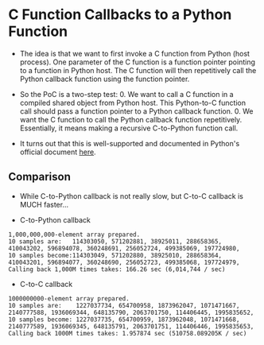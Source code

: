 # C Function Callbacks to a Python Function

* The idea is that we want to first invoke a C function from Python (host
process). One parameter of the C function is a function pointer pointing
to a function in Python host. The C function will then repetitively call
the Python callback function using the function pointer.

* So the PoC is a two-step test:
  0. We want to call a C function in a compiled shared object from Python
  host. This Python-to-C function call should pass a function pointer to
  a Python callback function.
  0. We want the C function to call the Python callback function repetitively.
  Essentially, it means making a recursive C-to-Python function call.

* It turns out that this is well-supported and documented in Python's official
document [here](https://docs.python.org/3.9/library/ctypes.html#callback-functions).

## Comparison

* While C-to-Python callback is not really slow, but C-to-C callback is 
MUCH faster...

* C-to-Python callback
```
1,000,000,000-element array prepared.
10 samples are:   114303050, 571202881, 38925011, 288658365, 410043202, 596894078, 360248691, 256052724, 499385069, 197724980, 
10 samples become:114303049, 571202880, 38925010, 288658364, 410043201, 596894077, 360248690, 256052723, 499385068, 197724979, 
Calling back 1,000M times takes: 166.26 sec (6,014,744 / sec)
```

* C-to-C callback
```
1000000000-element array prepared.
10 samples are:    1227037734, 654700958, 1873962047, 1071471667, 2140777588, 1936069344, 648135790, 2063701750, 114406445, 1995835652, 
10 samples become: 1227037735, 654700959, 1873962048, 1071471668, 2140777589, 1936069345, 648135791, 2063701751, 114406446, 1995835653, 
Calling back 1000M times takes: 1.957874 sec (510758.089205K / sec)
```


